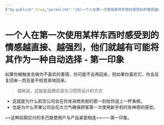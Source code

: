 ```yaml
---
{"dg-publish":true,"permalink":"/0/一个人在第一次使用某样东西时感受到的情感越直接、越强烈，他们就越有可能将其作为一种自动选择 - 第一印象/"}
---
```


# 一个人在第一次使用某样东西时感受到的情感越直接、越强烈，他们就越有可能将其作为一种自动选择 - 第一印象


如果你被触发去做你不喜欢的事情，你可能不会再回来，但如果你喜欢它，你会反复回来--而且是不假思索地回来。

> 福格说，这就是品牌应该为习惯而设计的方式

- 这就是为什么航空公司会在你坐进商务舱的那一刻给你送上一杯香槟。
- 也是为什么苹果公司会花大力气确保顾客第一次使用新手机时有神奇的感觉。

==这种前期交付的多巴胺使用户与产品紧密相连==——第一印象。